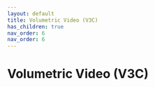 ```yaml
---
layout: default
title: Volumetric Video (V3C)
has_children: true
nav_order: 6
nav_order: 6
---
```


# Volumetric Video (V3C)
